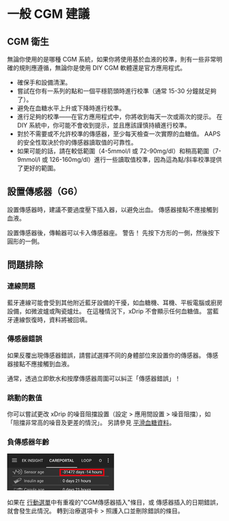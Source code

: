 # 一般 CGM 建議

## CGM 衛生

無論你使用的是哪種 CGM 系統，如果你將使用基於血液的校準，則有一些非常明確的規則應遵循，無論你是使用 DIY CGM 軟體還是官方應用程式。

-   確保手和設備清潔。
-   嘗試在你有一系列的點和一個平穩箭頭時進行校準（通常 15-30 分鐘就足夠了）。
-   避免在血糖水平上升或下降時進行校準。
-   進行足夠的校準——在官方應用程式中，你將收到每天一次或兩次的提示。 在 DIY 系統中，你可能不會收到提示，並且應該謹慎持續進行校準。
-   對於不需要或不允許校準的傳感器，至少每天檢查一次實際的血糖值。 AAPS 的安全性取決於你的傳感器讀取值的可靠性。
-   如果可能的話，請在較低範圍（4-5mmol/l 或 72-90mg/dl）和稍高範圍（7-9mmol/l 或 126-160mg/dl）進行一些讀取值校準，因為這為點/斜率校準提供了更好的範圍。

## 設置傳感器（G6）

設置傳感器時，建議不要過度壓下插入器，以避免出血。 傳感器接點不應接觸到血液。

設置傳感器後，傳輸器可以卡入傳感器座。 警告！ 先按下方形的一側，然後按下圓形的一側。

## 問題排除

### 連線問題

藍牙連線可能會受到其他附近藍牙設備的干擾，如血糖機、耳機、平板電腦或廚房設備，如微波爐或陶瓷爐灶。 在這種情況下，xDrip 不會顯示任何血糖值。 當藍牙連線恢復時，資料將被回填。

### 傳感器錯誤

如果反覆出現傳感器錯誤，請嘗試選擇不同的身體部位來設置你的傳感器。 傳感器接點不應接觸到血液。

通常，透過立即飲水和按摩傳感器周圍可以糾正「傳感器錯誤」！

### 跳動的數值

你可以嘗試更改 xDrip 的噪音阻擋設置（設定 > 應用間設置 > 噪音阻擋），如「阻擋非常高的噪音及更差的情況」。 另請參見 [平滑血糖資料](../CompatibleCgms/SmoothingBloodGlucoseData.md)。

### 負傳感器年齡

![負傳感器年齡](../images/Troubleshooting_SensorAge.png)

如果在 [行動選單](../DailyLifeWithAaps/AapsScreens.md#action-tab)中有重複的"CGM傳感器插入"條目，或 傳感器插入的日期錯誤，就會發生此情況。 轉到治療選項卡 > 照護入口並刪除錯誤的條目。
